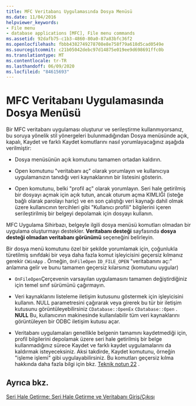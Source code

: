 ```yaml
---
title: MFC Veritabanı Uygulamasında Dosya Menüsü
ms.date: 11/04/2016
helpviewer_keywords:
- File menu
- database applications [MFC], File menu commands
ms.assetid: 92dafb75-c1b3-4860-80a0-87a83bfc36f2
ms.openlocfilehash: fbbb4382749278708e8e758f79a618d5cad0549e
ms.sourcegitcommit: c21b05042debc97d14875e019ee9d698691ffc0b
ms.translationtype: MT
ms.contentlocale: tr-TR
ms.lasthandoff: 06/09/2020
ms.locfileid: "84615693"
---
```

# <a name="file-menu-in-an-mfc-database-application"></a>MFC Veritabanı Uygulamasında Dosya Menüsü

Bir MFC veritabanı uygulaması oluşturur ve serileştirme kullanmıyorsanız, bu soruya yönelik stil yönergeleri bulunmadığından Dosya menüsünde açık, kapalı, Kaydet ve farklı Kaydet komutlarını nasıl yorumlayacağınız aşağıda verilmiştir:

- Dosya menüsünün açık komutunu tamamen ortadan kaldırın.

- Open komutunu "veritabanı aç" olarak yorumlayın ve kullanıcıya uygulamanızın tanıdığı veri kaynaklarının bir listesini gösterin.

- Open komutunu, belki "profil aç" olarak yorumlayın. Seri hale getirilmiş bir dosyayı açmak için açık tutun, ancak oturum açma KIMLIĞI (isteğe bağlı olarak parolayı hariç) ve en son çalıştığı veri kaynağı dahil olmak üzere kullanıcının tercihleri gibi "Kullanıcı profili" bilgilerini içeren serileştirilmiş bir belgeyi depolamak için dosyayı kullanın.

MFC Uygulama Sihirbazı, belgeyle ilgili dosya menüsü komutları olmadan bir uygulama oluşturmayı destekler. **Veritabanı desteği** sayfasında **dosya desteği olmadan veritabanı görünümü** seçeneğini belirleyin.

Bir dosya menü komutunu özel bir şekilde yorumlamak için, çoğunlukla türetilmiş sınıfdaki bir veya daha fazla komut işleyicisini geçersiz kılmanız gerekir `CWinApp` . Örneğin, `OnFileOpen` `ID_FILE_OPEN` "veritabanını aç:" anlamına gelir ve bunu tamamen geçersiz kılarsınız (komutunu uygular)

- `OnFileOpen`Çerçevenin varsayılan uygulamasını tamamen değiştirdiğiniz için temel sınıf sürümünü çağırmayın.

- Veri kaynaklarını listeleme iletişim kutusunu göstermek için işleyicisini kullanın. NULL parametresini çağırarak veya girerek bu tür bir iletişim kutusunu görüntüleyebilirsiniz `CDatabase::OpenEx` `CDatabase::Open` . **NULL** Bu, kullanıcının makinesinde kullanılabilir tüm veri kaynaklarını görüntüleyen bir ODBC iletişim kutusu açar.

- Veritabanı uygulamaları genellikle belgenin tamamını kaydetmediği için, profil bilgilerini depolamak üzere seri hale getirilmiş bir belge kullanmadığınız sürece Kaydet ve farklı kaydet uygulamalarını da kaldırmak isteyeceksiniz. Aksi takdirde, Kaydet komutunu, örneğin "işleme işlemi" gibi uygulayabilirsiniz. Bu komutları geçersiz kılma hakkında daha fazla bilgi için bkz. [Teknik notun 22](tn022-standard-commands-implementation.md) .

## <a name="see-also"></a>Ayrıca bkz.

[Seri Hale Getirme: Seri Hale Getirme ve Veritabanı Giriş/Çıkışı](serialization-serialization-vs-database-input-output.md)
